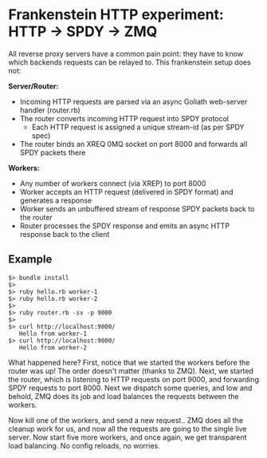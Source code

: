 # Frankenstein HTTP experiment: HTTP -> SPDY -> ZMQ

All reverse proxy servers have a common pain point: they have to know which backends requests can be relayed to. This frankenstein setup does not:

**Server/Router:**

- Incoming HTTP requests are parsed via an async Goliath web-server handler (router.rb)
- The router converts incoming HTTP request into SPDY protocol
    - Each HTTP request is assigned a unique stream-id (as per SPDY spec)
- The router binds an XREQ 0MQ socket on port 8000 and forwards all SPDY packets there

**Workers:**

- Any number of workers connect (via XREP) to port 8000
- Worker accepts an HTTP request (delivered in SPDY format) and generates a response
- Worker sends an unbuffered stream of response SPDY packets back to the router
- Router processes the SPDY response and emits an async HTTP response back to the client

## Example

    $> bundle install
    $>
    $> ruby hello.rb worker-1
    $> ruby hello.rb worker-2
    $>
    $> ruby router.rb -sv -p 9000
    $>
    $> curl http://localhost:9000/
       Hello from worker-1
    $> curl http://localhost:9000/
       Hello from worker-2

What happened here? First, notice that we started the workers before the router was up! The order doesn't matter (thanks to ZMQ). Next, we started the router, which is listening to HTTP requests on port 9000, and forwarding SPDY requests to port 8000. Next we dispatch some queries, and low and behold, ZMQ does its job and load balances the requests between the workers.

Now kill one of the workers, and send a new request.. ZMQ does all the cleanup work for us, and now all the requests are going to the single live server. Now start five more workers, and once again, we get transparent load balancing. No config reloads, no worries.